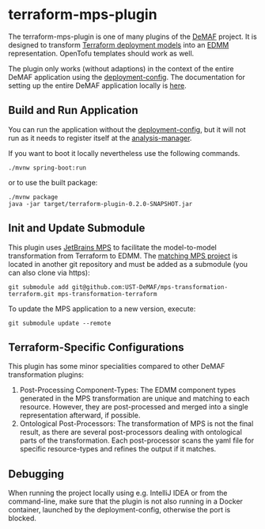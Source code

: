 # terraform-mps-plugin
The terraform-mps-plugin is one of many plugins of the [DeMAF](https://github.com/UST-DeMAF) project.
It is designed to transform [Terraform deployment models](https://developer.hashicorp.com/terraform/docs) into an [EDMM](https://github.com/UST-EDMM) representation.
OpenTofu templates should work as well.

The plugin only works (without adaptions) in the context of the entire DeMAF application using the [deployment-config](https://github.com/UST-DeMAF/deployment-config).
The documentation for setting up the entire DeMAF application locally is [here](https://github.com/UST-DeMAF/EnPro-Documentation).

## Build and Run Application

You can run the application without the [deployment-config](https://github.com/UST-DeMAF/deployment-config), but it will not run as it needs to register itself at the [analysis-manager](https://github.com/UST-DeMAF/analysis-manager).

If you want to boot it locally nevertheless use the following commands.

```shell
./mvnw spring-boot:run
```
or to use the built package:
```shell
./mvnw package
java -jar target/terraform-plugin-0.2.0-SNAPSHOT.jar
```

## Init and Update Submodule
This plugin uses [JetBrains MPS](https://www.jetbrains.com/mps/) to facilitate the model-to-model transformation from Terraform to EDMM.
The [matching MPS project](https://github.com/UST-DeMAF/mps-transformation-terraform) is located in another git repository and must be added as a submodule (you can also clone via https):

```shell
git submodule add git@github.com:UST-DeMAF/mps-transformation-terraform.git mps-transformation-terraform
```

To update the MPS application to a new version, execute:
```shell
git submodule update --remote
```

## Terraform-Specific Configurations
This plugin has some minor specialities compared to other DeMAF transformation plugins:
1. Post-Processing Component-Types: The EDMM component types generated in the MPS transformation are unique and matching to each resource.
However, they are post-processed and merged into a single representation afterward, if possible.
2. Ontological Post-Processors: The transformation of MPS is not the final result, as there are several post-processors dealing with 
ontological parts of the transformation. Each post-processor scans the yaml file for specific resource-types
and refines the output if it matches.

## Debugging
When running the project locally using e.g. IntelliJ IDEA or from the command-line, make sure that the plugin is not also running
in a Docker container, launched by the deployment-config, otherwise the port is blocked.
